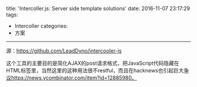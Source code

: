 title: 'Intercoller.js: Server side template solutions'
date: 2016-11-07 23:17:29
tags:
- Intercoller
categories:
- 方案
---

源：https://github.com/LeadDyno/intercooler-js

这个工具的主要目的是简化AJAX的post请求格式，把JavaScript代码隐藏在HTML标签里，当然这里的这种用法很不restful，而且在hacknews也引起巨大[争议]()https://news.ycombinator.com/item?id=12885980。
